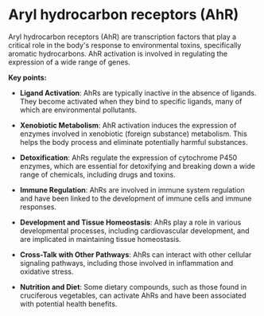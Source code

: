 # Aryl hydrocarbon receptors (AhR)

Aryl hydrocarbon receptors (AhR) are transcription factors that play a critical role in the body's response to environmental toxins, specifically aromatic hydrocarbons. AhR activation is involved in regulating the expression of a wide range of genes.

**Key points:**

* **Ligand Activation**: AhRs are typically inactive in the absence of ligands. They become activated when they bind to specific ligands, many of which are environmental pollutants.

* **Xenobiotic Metabolism**: AhR activation induces the expression of enzymes involved in xenobiotic (foreign substance) metabolism. This helps the body process and eliminate potentially harmful substances.

* **Detoxification**: AhRs regulate the expression of cytochrome P450 enzymes, which are essential for detoxifying and breaking down a wide range of chemicals, including drugs and toxins.

* **Immune Regulation**: AhRs are involved in immune system regulation and have been linked to the development of immune cells and immune responses.

* **Development and Tissue Homeostasis**: AhRs play a role in various developmental processes, including cardiovascular development, and are implicated in maintaining tissue homeostasis.

* **Cross-Talk with Other Pathways**: AhRs can interact with other cellular signaling pathways, including those involved in inflammation and oxidative stress.

* **Nutrition and Diet**: Some dietary compounds, such as those found in cruciferous vegetables, can activate AhRs and have been associated with potential health benefits.
